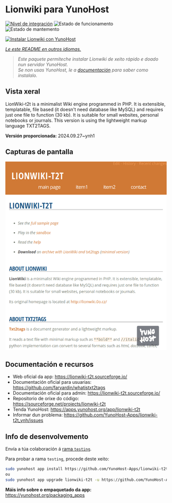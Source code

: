 <!--
NOTA: Este README foi creado automáticamente por <https://github.com/YunoHost/apps/tree/master/tools/readme_generator>
NON debe editarse manualmente.
-->

# Lionwiki para YunoHost

[![Nivel de integración](https://dash.yunohost.org/integration/lionwiki-t2t.svg)](https://ci-apps.yunohost.org/ci/apps/lionwiki-t2t/) ![Estado de funcionamento](https://ci-apps.yunohost.org/ci/badges/lionwiki-t2t.status.svg) ![Estado de mantemento](https://ci-apps.yunohost.org/ci/badges/lionwiki-t2t.maintain.svg)

[![Instalar Lionwiki con YunoHost](https://install-app.yunohost.org/install-with-yunohost.svg)](https://install-app.yunohost.org/?app=lionwiki-t2t)

*[Le este README en outros idiomas.](./ALL_README.md)*

> *Este paquete permíteche instalar Lionwiki de xeito rápido e doado nun servidor YunoHost.*  
> *Se non usas YunoHost, le a [documentación](https://yunohost.org/install) para saber como instalalo.*

## Vista xeral

LionWiki-t2t is a minimalist Wiki engine programmed in PHP. It is extensible, templatable, file based (it doesn't need database like MySQL) and requires just one file to function (30 kb). It is suitable for small websites, personal notebooks or journals. This version is using the lightweight markup language TXT2TAGS.


**Versión proporcionada:** 2024.09.27~ynh1

## Capturas de pantalla

![Captura de pantalla de Lionwiki](./doc/screenshots/screenshot_lionwikit2t.png)

## Documentación e recursos

- Web oficial da app: <https://lionwiki-t2t.sourceforge.io/>
- Documentación oficial para usuarias: <https://github.com/farvardin/whatistxt2tags>
- Documentación oficial para admin: <https://lionwiki-t2t.sourceforge.io/>
- Repositorio de orixe do código: <https://sourceforge.net/projects/lionwiki-t2t>
- Tenda YunoHost: <https://apps.yunohost.org/app/lionwiki-t2t>
- Informar dun problema: <https://github.com/YunoHost-Apps/lionwiki-t2t_ynh/issues>

## Info de desenvolvemento

Envía a túa colaboración á [rama `testing`](https://github.com/YunoHost-Apps/lionwiki-t2t_ynh/tree/testing).

Para probar a rama `testing`, procede deste xeito:

```bash
sudo yunohost app install https://github.com/YunoHost-Apps/lionwiki-t2t_ynh/tree/testing --debug
ou
sudo yunohost app upgrade lionwiki-t2t -u https://github.com/YunoHost-Apps/lionwiki-t2t_ynh/tree/testing --debug
```

**Máis info sobre o empaquetado da app:** <https://yunohost.org/packaging_apps>
